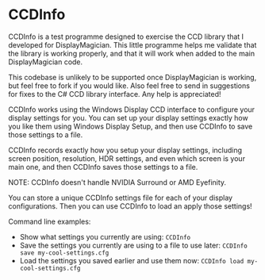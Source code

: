 # CCDInfo

CCDInfo is a test programme designed to exercise the CCD library that I developed for DisplayMagician. This little programme helps me validate that the library is working properly, and that it will work when added to the main DisplayMagician code.

This codebase is unlikely to be supported once DisplayMagician is working, but feel free to fork if you would like. Also feel free to send in suggestions for fixes to the C# CCD library interface. Any help is appreciated!

CCDInfo works using the Windows Display CCD interface to configure your display settings for you. You can set up your display settings exactly how you like them using Windows Display Setup, and then use CCDInfo to save those settings to a file.

CCDInfo records exactly how you setup your display settings, including screen position, resolution, HDR settings, and even which screen is your main one, and then CCDInfo saves those settings to a file. 

NOTE: CCDInfo doesn't handle NVIDIA Surround or AMD Eyefinity. 

You can store a unique CCDInfo settings file for each of your display configurations. Then you can use CCDInfo to load an apply those settings! 

Command line examples:

- Show what settings you currently are using: `CCDInfo`
- Save the settings you currently are using to a file to use later: `CCDInfo save my-cool-settings.cfg`
- Load the settings you saved earlier and use them now: `CCDInfo load my-cool-settings.cfg`
